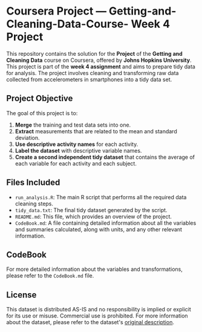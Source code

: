 # Coursera Project — Getting-and-Cleaning-Data-Course- Week 4 Project
  

This repository contains the solution for the **Project** of the **Getting and Cleaning Data** course on Coursera, offered by **Johns Hopkins University**. This project is part of the **week 4 assignment** and aims to prepare tidy data
for analysis. The project involves cleaning and transforming raw data collected from accelerometers in smartphones into a tidy data set.

## Project Objective

The goal of this project is to:

1. **Merge** the training and test data sets into one.
2. **Extract** measurements that are related to the mean and standard deviation.
3. **Use descriptive activity names** for each activity.
4. **Label the dataset** with descriptive variable names.
5. **Create a second independent tidy dataset** that contains the average of each variable for each activity and each subject.

## Files Included

- `run_analysis.R`: The main R script that performs all the required data cleaning steps.
- `tidy_data.txt`: The final tidy dataset generated by the script.
- `README.md`: This file, which provides an overview of the project.
- `CodeBook.md`: A file containing detailed information about all the variables and summaries calculated, along with units, and any other relevant information.


## CodeBook

For more detailed information about the variables and transformations, please refer to the `CodeBook.md` file.

## License

This dataset is distributed AS-IS and no responsibility is implied or explicit for its use or misuse. Commercial use is prohibited. For more information about the dataset, please refer to the dataset's [original description](http://archive.ics.uci.edu/ml/datasets/Human+Activity+Recognition+Using+Smartphones).

